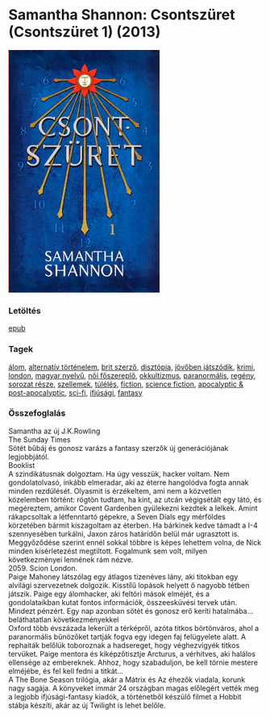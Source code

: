 # <a name="id_1005">Samantha Shannon: Csontszüret (Csontszüret 1) (2013)</a>
<img src="https://github.com/BercziSandor/calibre_lib/raw/main/libs/main/Samantha%20Shannon/Csontszuret%20%281005%29/cover.jpg" alt="cover" width="300"/>

### Letöltés
[epub](https://github.com/BercziSandor/calibre_lib/raw/main/libs/main/Samantha%20Shannon/Csontszuret%20%281005%29/Csontszuret%20-%20Samantha%20Shannon.epub)

### Tagek
[álom](https://github.com/berczisandor/calibre_lib/libs/main/blob/main/_tags/%c3%a1lom.md), [alternatív történelem](https://github.com/berczisandor/calibre_lib/libs/main/blob/main/_tags/alternat%c3%adv%20t%c3%b6rt%c3%a9nelem.md), [brit szerző](https://github.com/berczisandor/calibre_lib/libs/main/blob/main/_tags/brit%20szerz%c5%91.md), [disztópia](https://github.com/berczisandor/calibre_lib/libs/main/blob/main/_tags/diszt%c3%b3pia.md), [jövőben játszódik](https://github.com/berczisandor/calibre_lib/libs/main/blob/main/_tags/j%c3%b6v%c5%91ben%20j%c3%a1tsz%c3%b3dik.md), [krimi](https://github.com/berczisandor/calibre_lib/libs/main/blob/main/_tags/krimi.md), [london](https://github.com/berczisandor/calibre_lib/libs/main/blob/main/_tags/london.md), [magyar nyelvű](https://github.com/berczisandor/calibre_lib/libs/main/blob/main/_tags/magyar%20nyelv%c5%b1.md), [női főszereplő](https://github.com/berczisandor/calibre_lib/libs/main/blob/main/_tags/n%c5%91i%20f%c5%91szerepl%c5%91.md), [okkultizmus](https://github.com/berczisandor/calibre_lib/libs/main/blob/main/_tags/okkultizmus.md), [paranormális](https://github.com/berczisandor/calibre_lib/libs/main/blob/main/_tags/paranorm%c3%a1lis.md), [regény](https://github.com/berczisandor/calibre_lib/libs/main/blob/main/_tags/reg%c3%a9ny.md), [sorozat része](https://github.com/berczisandor/calibre_lib/libs/main/blob/main/_tags/sorozat%20r%c3%a9sze.md), [szellemek](https://github.com/berczisandor/calibre_lib/libs/main/blob/main/_tags/szellemek.md), [túlélés](https://github.com/berczisandor/calibre_lib/libs/main/blob/main/_tags/t%c3%bal%c3%a9l%c3%a9s.md), [fiction](https://github.com/berczisandor/calibre_lib/libs/main/blob/main/_tags/fiction.md), [science fiction](https://github.com/berczisandor/calibre_lib/libs/main/blob/main/_tags/science%20fiction.md), [apocalyptic & post-apocalyptic](https://github.com/berczisandor/calibre_lib/libs/main/blob/main/_tags/apocalyptic%20%26%20post-apocalyptic.md), [sci-fi](https://github.com/berczisandor/calibre_lib/libs/main/blob/main/_tags/sci-fi.md), [ifjúsági](https://github.com/berczisandor/calibre_lib/libs/main/blob/main/_tags/ifj%c3%bas%c3%a1gi.md), [fantasy](https://github.com/berczisandor/calibre_lib/libs/main/blob/main/_tags/fantasy.md)

### Összefoglalás
<div>
<p>Samantha ​az új J.K.Rowling<br>The Sunday Times<br>Sötét bűbáj és gonosz varázs a fantasy szerzők új generációjának legjobbjától.<br>Booklist<br>A szindikátusnak dolgoztam. Ha úgy vesszük, hacker voltam. Nem gondolatolvasó, inkább elmeradar, aki az éterre hangolódva fogta annak minden rezdülését. Olyasmit is érzékeltem, ami nem a közvetlen közelemben történt: rögtön tudtam, ha kint, az utcán végigsétált egy látó, és megéreztem, amikor Covent Gardenben gyülekezni kezdtek a lelkek. Amint rákapcsoltak a létfenntartó gépekre, a Seven Dials egy mérföldes körzetében bármit kiszagoltam az éterben. Ha bárkinek kedve támadt a I-4 szennyesében turkálni, Jaxon záros határidőn belül már ugrasztott is. Meggyőződése szerint ennél sokkal többre is képes lehettem volna, de Nick minden kísérletezést megtiltott. Fogalmunk sem volt, milyen következményei lennének rám nézve.<br>2059. Scion London.<br>Paige Mahoney látszólag egy átlagos tizenéves lány, aki titokban egy alvilági szervezetnek dolgozik. Kisstílű lopások helyett ő nagyobb tétben játszik. Paige egy álomhacker, aki feltöri mások elméjét, és a gondolataikban kutat fontos információk, összeesküvési tervek után. Mindezt pénzért. Egy nap azonban sötét és gonosz erő keríti hatalmába… beláthatatlan következményekkel <br>Oxford több évszázada lekerült a térképről, azóta titkos börtönváros, ahol a paranormális bűnözőket tartják fogva egy idegen faj felügyelete alatt. A rephaiták belőlük toboroznak a hadsereget, hogy véghezvigyék titkos tervüket. Paige mentora és kiképzőtisztje Arcturus, a vérhitves, aki halálos ellensége az embereknek. Ahhoz, hogy szabaduljon, be kell törnie mestere elméjébe, és fel kell fedni a titkát…<br>A The Bone Season trilógia, akár a Mátrix és Az éhezők viadala, korunk nagy sagája. A könyveket immár 24 országban magas előlegért vették meg a legjobb ifjúsági-fantasy kiadók, a történetből készülő filmet a Hobbit stábja készíti, akár az új Twilight is lehet belőle.</p></div>



